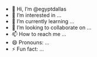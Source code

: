 - 👋 Hi, I’m @egyptdallas
- 👀 I’m interested in ...
- 🌱 I’m currently learning ...
- 💞️ I’m looking to collaborate on ...
- 📫 How to reach me ...
- 😄 Pronouns: ...
- ⚡ Fun fact: ...

<!---
egyptdallas/egyptdallas is a ✨ special ✨ repository because its `README.md` (this file) appears on your GitHub profile.
You can click the Preview link to take a look at your changes.
--->
